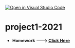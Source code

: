 [![Open in Visual Studio Code](https://classroom.github.com/assets/open-in-vscode-c66648af7eb3fe8bc4f294546bfd86ef473780cde1dea487d3c4ff354943c9ae.svg)](https://classroom.github.com/online_ide?assignment_repo_id=9528238&assignment_repo_type=AssignmentRepo)
# project1-2021


- **Homework --->  [Click Here](https://github.com/Web-dut-2022fall/project-1-xffpp/blob/main/manage.py)**
